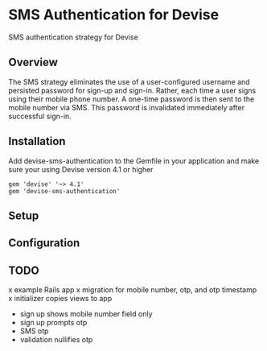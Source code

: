 # SMS Authentication for Devise

SMS authentication strategy for Devise

Overview
---

The SMS strategy eliminates the use of a user-configured username and persisted password for sign-up and sign-in. Rather, each time a user signs using their mobile phone number. A one-time password is then sent to the mobile number via SMS. This password is invalidated immediately after successful sign-in.

Installation
---

Add devise-sms-authentication to the Gemfile in your application and make sure your using Devise version 4.1 or higher

    gem 'devise' '~> 4.1'
    gem 'devise-sms-authentication'

Setup
---

Configuration
---

TODO
---

x example Rails app
x migration for mobile number, otp, and otp timestamp
x initializer copies views to app
- sign up shows mobile number field only
- sign up prompts otp
- SMS otp
- validation nullifies otp
